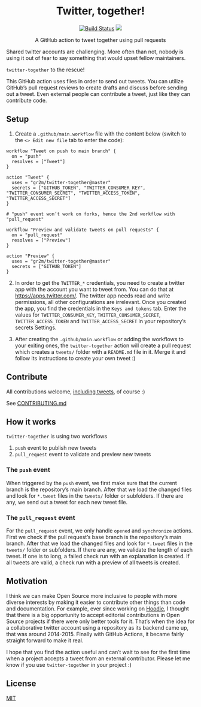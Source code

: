 <h1 align="center">Twitter, together!</h1>

<p align="center">
  <a href="https://travis-ci.com/gr2m/twitter-together" rel="nofollow"><img alt="Build Status" src="https://travis-ci.com/gr2m/twitter-together.svg?token=SMJUtZjXxPL3JRiMCqHx&branch=master"></a>
  <a href="https://greenkeeper.io/" rel="nofollow"><img src="https://badges.greenkeeper.io/gr2m/twitter-together.svg?token=fec4ee116d4210bb3f03e13bed6266d5fc8e8764def4f269753e522abfba3a19&ts=1550824957051"></a>
</p>

<p align="center">A GitHub action to tweet together using pull requests</p>

Shared twitter accounts are challenging. More often than not, nobody is using it out of fear to say something that would upset fellow maintainers.

`twitter-together` to the rescue!

This GitHub action uses files in order to send out tweets. You can utilize GitHub’s pull request reviews to create drafts and discuss before sending out a tweet. Even external people can contribute a tweet, just like they can contribute code.

<!-- toc -->

## Setup

1. Create a `.github/main.workflow` file with the content below (switch to the <kbd>`<> Edit new file`</kbd> tab to enter the code):

  ```workflow
  workflow "Tweet on push to main branch" {
    on = "push"
    resolves = ["Tweet"]
  }

  action "Tweet" {
    uses = "gr2m/twitter-together@master"
    secrets = ["GITHUB_TOKEN", "TWITTER_CONSUMER_KEY", "TWITTER_CONSUMER_SECRET", "TWITTER_ACCESS_TOKEN", "TWITTER_ACCESS_SECRET"]
  }

  # "push" event won’t work on forks, hence the 2nd workflow with "pull_request"

  workflow "Preview and validate tweets on pull requests" {
    on = "pull_request"
    resolves = ["Preview"]
  }

  action "Preview" {
    uses = "gr2m/twitter-together@master"
    secrets = ["GITHUB_TOKEN"]
  }
  ```

2. In order to get the `TWITTER_*` credentials, you need to create a twitter app with the account you want to tweet from. You can do that at https://apps.twitter.com/. The twitter app needs read and write permissions, all other configurations are irrelevant. Once you created the app, you find the credentials in the  <kbd>`Keys and tokens`</kbd>  tab. Enter the values for `TWITTER_CONSUMER_KEY`, `TWITTER_CONSUMER_SECRET`, `TWITTER_ACCESS_TOKEN` and `TWITTER_ACCESS_SECRET` in your repository’s secrets Settings.

3. After creating the `.github/main.workflow` or adding the workflows to your exiting ones, the `twitter-together` action will create a pull request which creates a `tweets/` folder with a `README.md` file in it. Merge it and follow its instructions to create your own tweet :)

## Contribute

All contributions welcome, [including tweets](tweets/), of course :) 

See [CONTRIBUTING.md](CONTRIBUTING.md)

## How it works

`twitter-together` is using two workflows

1. `push` event to publish new tweets
2. `pull_request` event to validate and preview new tweets

### The `push` event

When triggered by the `push` event, we first make sure that the current branch is the repository’s main branch. After that we load the changed files and look for `*.tweet` files in the `tweets/` folder or subfolders. If there are any, we send out a tweet for each new tweet file.

### The `pull_request` event

For the `pull_request` event, we only handle `opened` and `synchronize` actions. First we check if the pull request’s base branch is the repository’s main branch. After that we load the changed files and look for `*.tweet` files in the `tweets/` folder or subfolders. If there are any, we validate the length of each tweet. If one is to long, a failed check run with an explanation is created. If all tweets are valid, a check run with a preview of all tweets is created.

## Motivation

I think we can make Open Source more inclusive to people with more diverse interests by making it easier to contribute other things than code and documentation. For example, ever since working on [Hoodie](http://hood.ie/intro/), I thought that there is a big opportunity to accept editorial contributions in Open Source projects if there were only better tools for it. That’s when the idea for a collaborative twitter account using a repository as its backend came up, that was around 2014-2015. Finally with GitHub Actions, it became fairly straight forward to make it real.

I hope that you find the action useful and can’t wait to see for the first time when a project accepts a tweet from an external contributor. Please let me know if you use `twitter-together` in your project :)

## License

[MIT](LICENSE)
